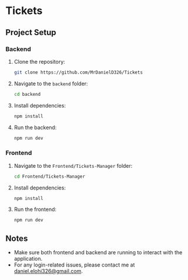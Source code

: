 
# Tickets

## Project Setup

### Backend

1. Clone the repository:
   ```bash
   git clone https://github.com/MrDanielD326/Tickets
   ```
2. Navigate to the `backend` folder:
   ```bash
   cd backend

3. Install dependencies:
   ```bash
   npm install

4. Run the backend:
   ```bash
   npm run dev
   ```

### Frontend

1. Navigate to the `Frontend/Tickets-Manager` folder:
   ```bash
   cd Frontend/Tickets-Manager
   ```
2. Install dependencies:
   ```bash
   npm install
   ```
3. Run the frontend:
   ```bash
   npm run dev

## Notes

- Make sure both frontend and backend are running to interact with the application.
- For any login-related issues, please contact me at daniel.elohi326@gmail.com.
